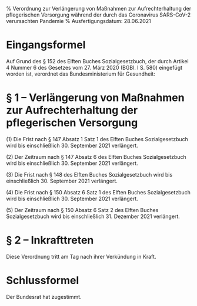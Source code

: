 % Verordnung zur Verlängerung von Maßnahmen zur Aufrechterhaltung der pflegerischen Versorgung während der durch das Coronavirus SARS-CoV-2 verursachten Pandemie
% Ausfertigungsdatum: 28.06.2021
 
# Eingangsformel

Auf Grund des § 152 des Elften Buches Sozialgesetzbuch, der durch Artikel 4 Nummer 6 des Gesetzes vom 27. März 2020 (BGBl. I S. 580) eingefügt worden ist, verordnet das Bundesministerium für Gesundheit:

# § 1 – Verlängerung von Maßnahmen zur Aufrechterhaltung der pflegerischen Versorgung

(1) Die Frist nach § 147 Absatz 1 Satz 1 des Elften Buches Sozialgesetzbuch wird bis einschließlich 30. September 2021 verlängert.

(2) Der Zeitraum nach § 147 Absatz 6 des Elften Buches Sozialgesetzbuch wird bis einschließlich 30. September 2021 verlängert.

(3) Die Frist nach § 148 des Elften Buches Sozialgesetzbuch wird bis einschließlich 30. September 2021 verlängert.

(4) Die Frist nach § 150 Absatz 6 Satz 1 des Elften Buches Sozialgesetzbuch wird bis einschließlich 30. September 2021 verlängert.

(5) Der Zeitraum nach § 150 Absatz 6 Satz 2 des Elften Buches Sozialgesetzbuch wird bis einschließlich 31. Dezember 2021 verlängert.

# § 2 – Inkrafttreten

Diese Verordnung tritt am Tag nach ihrer Verkündung in Kraft.

# Schlussformel

Der Bundesrat hat zugestimmt.
